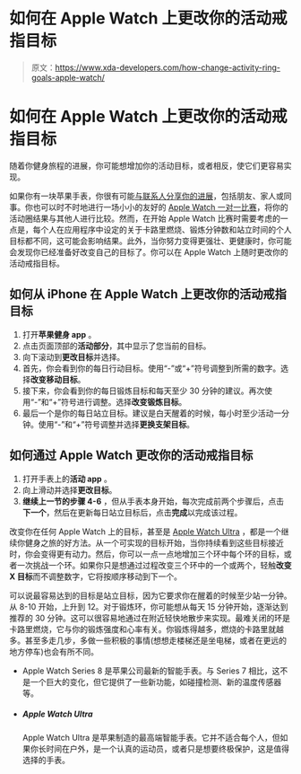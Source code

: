 # 如何在 Apple Watch 上更改你的活动戒指目标

> 原文：<https://www.xda-developers.com/how-change-activity-ring-goals-apple-watch/>

# 如何在 Apple Watch 上更改你的活动戒指目标

随着你健身旅程的进展，你可能想增加你的活动目标，或者相反，使它们更容易实现。

如果你有一块苹果手表，你很有可能[与联系人分享你的进展](https://www.xda-developers.com/how-to-add-share-activity-apple-watch/)，包括朋友、家人或同事。你也可以时不时地进行一场小小的友好的 [Apple Watch 一对一比赛](https://www.xda-developers.com/how-set-up-competitions-apple-watch/)，将你的活动圈结果与其他人进行比较。然而，在开始 Apple Watch 比赛时需要考虑的一点是，每个人在应用程序中设定的关于卡路里燃烧、锻炼分钟数和站立时间的个人目标都不同，这可能会影响结果。此外，当你努力变得更强壮、更健康时，你可能会发现你已经准备好改变自己的目标了。你可以在 Apple Watch 上随时更改你的活动戒指目标。

## 如何从 iPhone 在 Apple Watch 上更改你的活动戒指目标

1.  打开**苹果健身 app** 。
2.  点击页面顶部的**活动部分**，其中显示了您当前的目标。
3.  向下滚动到**更改目标**并选择。
4.  首先，你会看到你的每日行动目标。使用“-”或“+”符号调整到所需的数字。选择**改变移动目标**。
5.  接下来，你会看到你的每日锻炼目标和每天至少 30 分钟的建议。再次使用“-”和“+”符号进行调整。选择**改变锻炼目标**。
6.  最后一个是你的每日站立目标。建议是白天醒着的时候，每小时至少活动一分钟。使用“-”和“+”符号调整并选择**更换支架目标**。

## 如何通过 Apple Watch 更改你的活动戒指目标

1.  打开手表上的**活动 app** 。
2.  向上滑动并选择**更改目标**。
3.  **继续上一节的步骤 4-6** ，但从手表本身开始，每次完成前两个步骤后，点击**下一个**，然后在更新每日站立目标后，点击**完成**以完成该过程。

改变你在任何 Apple Watch 上的目标，甚至是 [Apple Watch Ultra](https://www.xda-developers.com/apple-watch-ultra-review/) ，都是一个继续你健身之旅的好方法。从一个可实现的目标开始，当你持续看到这些目标接近时，你会变得更有动力。然后，你可以一点一点地增加三个环中每个环的目标，或者一次挑战一个环。如果你只是想通过过程改变三个环中的一个或两个，轻触**改变 X 目标**而不调整数字，它将按顺序移动到下一个。

可以说最容易达到的目标是站立目标，因为它要求你在醒着的时候至少站一分钟。从 8-10 开始，上升到 12。对于锻炼环，你可能想从每天 15 分钟开始，逐渐达到推荐的 30 分钟。这可以很容易地通过在附近轻快地散步来实现。最难关闭的环是卡路里燃烧，它与你的锻炼强度和心率有关。你锻炼得越多，燃烧的卡路里就越多。甚至多走几步，多做一些积极的事情(想想走楼梯还是坐电梯，或者在更远的地方停车)也会有所不同。

*   Apple Watch Series 8 是苹果公司最新的智能手表。与 Series 7 相比，这不是一个巨大的变化，但它提供了一些新功能，如碰撞检测、新的温度传感器等。

*   ##### Apple Watch Ultra

    Apple Watch Ultra 是苹果制造的最高端智能手表。它并不适合每个人，但如果你长时间在户外，是一个认真的运动员，或者只是想要终极保护，这是值得选择的手表。